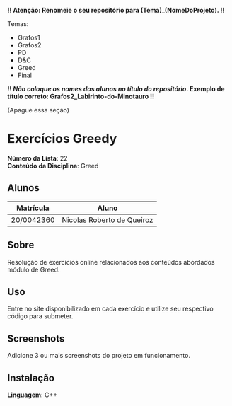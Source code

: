 **!! Atenção: Renomeie o seu repositório para (Tema)\_(NomeDoProjeto). !!**

Temas:

- Grafos1
- Grafos2
- PD
- D&C
- Greed
- Final

**!! _Não coloque os nomes dos alunos no título do repositório_. Exemplo de título correto: Grafos2_Labirinto-do-Minotauro !!**

(Apague essa seção)

# Exercícios Greedy

**Número da Lista**: 22<br>
**Conteúdo da Disciplina**: Greed<br>

## Alunos

| Matrícula  | Aluno                      |
| ---------- | -------------------------- |
| 20/0042360 | Nicolas Roberto de Queiroz |

## Sobre

Resolução de exercícios online relacionados aos conteúdos abordados módulo de Greed.

## Uso

Entre no site disponibilizado em cada exercício e utilize seu respectivo código para submeter.

## Screenshots

Adicione 3 ou mais screenshots do projeto em funcionamento.

## Instalação

**Linguagem**: C++<br>
